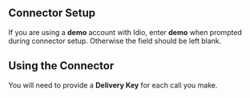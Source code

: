 
## Connector Setup

If you are using a **demo** account with Idio, enter **demo** when prompted during connector setup.  Otherwise the field should be left blank.

## Using the Connector

You will need to provide a **Delivery Key** for each call you make.
